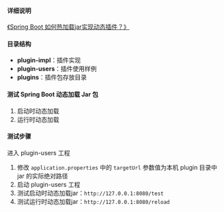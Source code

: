 #### 详细说明
[《Spring Boot 如何热加载jar实现动态插件？》](https://mp.weixin.qq.com/s/Fg-jsoFon5LwsPAaBbeiew)

#### 目录结构
- **plugin-impl**：插件实现
- **plugin-users**：插件使用样例
- **plugins**：插件包存放目录

#### 测试 Spring Boot 动态加载 Jar 包
1. 启动时动态加载
2. 运行时动态加载

#### 测试步骤
进入 plugin-users 工程
1. 修改 `application.properties` 中的 `targetUrl` 参数值为本机 plugin 目录中 jar 的实际绝对路径
2. 启动 plugin-users 工程
3. 测试启动时动态加载jar：`http://127.0.0.1:8080/test`
4. 测试运行时动态加载jar：`http://127.0.0.1:8080/reload`